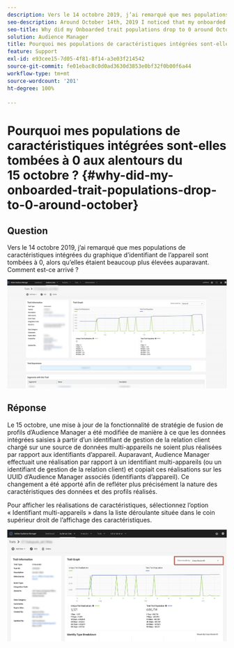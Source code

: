 ```yaml
---
description: Vers le 14 octobre 2019, j’ai remarqué que mes populations de caractéristiques intégrées du graphique d’identifiant de l’appareil sont tombées à 0, alors qu’elles étaient beaucoup plus élevées auparavant.
seo-description: Around October 14th, 2019 I noticed that my onboarded trait populations for the Device ID graph have dropped to 0, where previously they were much higher.
seo-title: Why did my Onboarded trait populations drop to 0 around October 15th?
solution: Audience Manager
title: Pourquoi mes populations de caractéristiques intégrées sont-elles tombées à 0 aux alentours du 15 octobre ?
feature: Support
exl-id: e93cee15-7d05-4f81-8f14-a3e03f214542
source-git-commit: fe01ebac8c0d0ad3630d3853e0bf32f0b00f6a44
workflow-type: tm+mt
source-wordcount: '201'
ht-degree: 100%

---
```


# Pourquoi mes populations de caractéristiques intégrées sont-elles tombées à 0 aux alentours du 15 octobre ? {#why-did-my-onboarded-trait-populations-drop-to-0-around-october}

## Question

Vers le 14 octobre 2019, j’ai remarqué que mes populations de caractéristiques intégrées du graphique d’identifiant de l’appareil sont tombées à 0, alors qu’elles étaient beaucoup plus élevées auparavant. Comment est-ce arrivé ?

![Image de la chute de l’identifiant de l’appareil](assets/device_id_populationdrop.png)

## Réponse

Le 15 octobre, une mise à jour de la fonctionnalité de stratégie de fusion de profils d’Audience Manager a été modifiée de manière à ce que les données intégrées saisies à partir d’un identifiant de gestion de la relation client chargé sur une source de données multi-appareils ne soient plus réalisées par rapport aux identifiants d’appareil.  Auparavant, Audience Manager effectuait une réalisation par rapport à un identifiant multi-appareils (ou un identifiant de gestion de la relation client) et copiait ces réalisations sur les UUID d’Audience Manager associés (identifiants d’appareil).  Ce changement a été apporté afin de refléter plus précisément la nature des caractéristiques des données et des profils réalisés.

Pour afficher les réalisations de caractéristiques, sélectionnez l’option « Identifiant multi-appareils » dans la liste déroulante située dans le coin supérieur droit de l’affichage des caractéristiques.

![Affichage des réalisations par identifiant multi-appareils](assets/deviceid-crossdevice.png)
